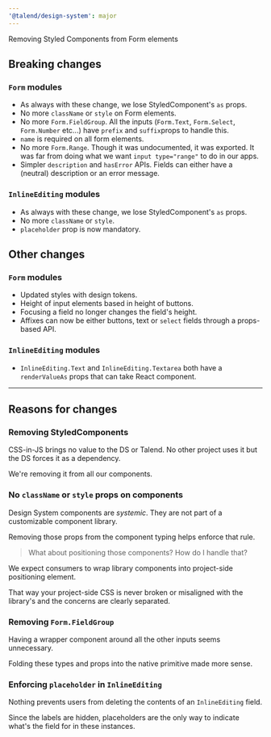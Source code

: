 ```yaml
---
'@talend/design-system': major
---
```


Removing Styled Components from Form elements

## Breaking changes

### `Form` modules

- As always with these change, we lose StyledComponent's `as` props.
- No more `className` or `style` on Form elements.
- No more `Form.FieldGroup`. All the inputs (`Form.Text`, `Form.Select`, `Form.Number` etc...) have `prefix` and `suffix`props to handle this.
- `name` is required on all form elements.
- No more `Form.Range`. Though it was undocumented, it was exported. It was far from doing what we want `input type="range"` to do in our apps.
- Simpler `description` and `hasError` APIs. Fields can either have a (neutral) description or an error message.

### `InlineEditing` modules

- As always with these change, we lose StyledComponent's `as` props.
- No more `className` or `style`.
- `placeholder` prop is now mandatory.

## Other changes

### `Form` modules

- Updated styles with design tokens.
- Height of input elements based in height of buttons.
- Focusing a field no longer changes the field's height.
- Affixes can now be either buttons, text or `select` fields through a props-based API.

### `InlineEditing` modules

- `InlineEditing.Text` and `InlineEditing.Textarea` both have a `renderValueAs` props that can take React component.

---

## Reasons for changes

### Removing StyledComponents

CSS-in-JS brings no value to the DS or Talend. No other project uses it but the DS forces it as a dependency.

We're removing it from all our components.

### No `className` or `style` props on components

Design System components are *systemic*. They are not part of a customizable component library.

Removing those props from the component typing helps enforce that rule.

> What about positioning those components? How do I handle that?

We expect consumers to wrap library components into project-side positioning element.

That way your project-side CSS is never broken or misaligned with the library's and the concerns are clearly separated.

### Removing `Form.FieldGroup`

Having a wrapper component around all the other inputs seems unnecessary.

Folding these types and props into the native primitive made more sense.

### Enforcing `placeholder` in `InlineEditing`

Nothing prevents users from deleting the contents of an `InlineEditing` field.

Since the labels are hidden, placeholders are the only way to indicate what's the field for in these instances.


